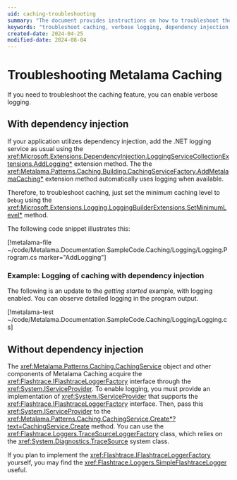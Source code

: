 ```yaml
---
uid: caching-troubleshooting
summary: "The document provides instructions on how to troubleshoot the caching feature in Metalama using verbose logging, both with and without dependency injection."
keywords: "troubleshoot caching, verbose logging, dependency injection, .NET logging service, AddLogging extension method, minimum caching level, FlashtraceLoggerFactory, TraceSourceLoggerFactory, CachingService object, detailed logging"
created-date: 2024-04-25
modified-date: 2024-08-04
---
```

# Troubleshooting Metalama Caching

If you need to troubleshoot the caching feature, you can enable verbose logging.

## With dependency injection

If your application utilizes dependency injection, add the .NET logging service as usual using the <xref:Microsoft.Extensions.DependencyInjection.LoggingServiceCollectionExtensions.AddLogging*> extension method. The the <xref:Metalama.Patterns.Caching.Building.CachingServiceFactory.AddMetalamaCaching*> extension method automatically uses logging when available.

 Therefore, to troubleshoot caching, just set the minimum caching level to `Debug` using the <xref:Microsoft.Extensions.Logging.LoggingBuilderExtensions.SetMinimumLevel*> method.

The following code snippet illustrates this:

[!metalama-file ~/code/Metalama.Documentation.SampleCode.Caching/Logging/Logging.Program.cs marker="AddLogging"]

### Example: Logging of caching with dependency injection

The following is an update to the _getting started_ example, with logging enabled. You can observe detailed logging in the program output.

[!metalama-test ~/code/Metalama.Documentation.SampleCode.Caching/Logging/Logging.cs]

## Without dependency injection

The <xref:Metalama.Patterns.Caching.CachingService> object and other components of Metalama Caching acquire the <xref:Flashtrace.IFlashtraceLoggerFactory> interface through the <xref:System.IServiceProvider>. To enable logging, you must provide an implementation of <xref:System.IServiceProvider> that supports the <xref:Flashtrace.IFlashtraceLoggerFactory> interface. Then, pass this <xref:System.IServiceProvider> to the <xref:Metalama.Patterns.Caching.CachingService.Create*?text=CachingService.Create> method. You can use the <xref:Flashtrace.Loggers.TraceSourceLoggerFactory> class, which relies on the <xref:System.Diagnostics.TraceSource> system class.

If you plan to implement the <xref:Flashtrace.IFlashtraceLoggerFactory> yourself, you may find the <xref:Flashtrace.Loggers.SimpleFlashtraceLogger> useful.




